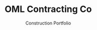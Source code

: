 ---
title: OML Contracting Co
subtitle: Construction Portfolio
image: /images/oml-contracting/index.png
link: http://omlhawaii.com
color: "#2e3c55"
summary: >
  I worked with OML Contracting to redesign their portfolio. We settled on a 
  design using animation to direct attention to the building photos. The site 
  is designed to hide loading times by quickly downloading enough code to 
  display the basic site, then running in the background to add on additional 
  functionality and design.
---